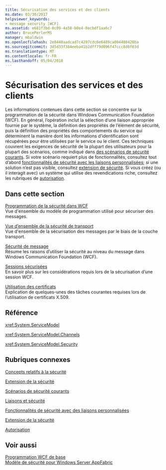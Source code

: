 ```yaml
---
title: Sécurisation des services et des clients
ms.date: 03/30/2017
helpviewer_keywords:
- message security [WCF]
ms.assetid: e681f3bd-0c09-4a58-b0e4-0ecbdf1aa6c7
author: BrucePerlerMS
manager: mbaldwin
ms.openlocfilehash: 2e0440aadcad7c4297cdc6e6489ca004480420ba
ms.sourcegitcommit: 3d5d33f384eeba41b2dff79d096f47ccc8d8f03d
ms.translationtype: MT
ms.contentlocale: fr-FR
ms.lasthandoff: 05/04/2018
---
```

# <a name="securing-services-and-clients"></a>Sécurisation des services et des clients
Les informations contenues dans cette section se concentre sur la programmation de la sécurité dans Windows Communication Foundation (WCF). En général, l’opération inclut la sélection d’une liaison appropriée fournie par le système, la définition des propriétés de l’élément de sécurité, puis la définition des propriétés des comportements du service qui déterminent la manière dont les informations d’identification sont récupérées pour être utilisées par le service ou le client. Ces techniques couvrent les exigences de sécurité de la plupart des utilisateurs pour la plupart des scénarios, comme indiqué dans [des scénarios de sécurité courants](../../../../docs/framework/wcf/feature-details/common-security-scenarios.md). Si votre scénario requiert plus de fonctionnalités, consultez tout d’abord [fonctionnalités de sécurité avec les liaisons personnalisées](../../../../docs/framework/wcf/feature-details/security-capabilities-with-custom-bindings.md); si une solution n’est pas visible, consultez [extension de sécurité](../../../../docs/framework/wcf/extending/extending-security.md). Si vous créez (ou il interagit avec) un système qui utilise des revendications riche, consultez les rubriques de [autorisation](../../../../docs/framework/wcf/feature-details/authorization-in-wcf.md).  
  
## <a name="in-this-section"></a>Dans cette section  
 [Programmation de la sécurité dans WCF](../../../../docs/framework/wcf/feature-details/programming-wcf-security.md)  
 Vue d'ensemble du modèle de programmation utilisé pour sécuriser des messages.  
  
 [Vue d’ensemble de la sécurité de transport](../../../../docs/framework/wcf/feature-details/transport-security-overview.md)  
 Vue d'ensemble de la sécurisation des messages par le biais de la couche transport.  
  
 [Sécurité de message](../../../../docs/framework/wcf/feature-details/message-security-in-wcf.md)  
 Résume les raisons d’utiliser la sécurité au niveau du message dans Windows Communication Foundation (WCF).  
  
 [Sessions sécurisées](../../../../docs/framework/wcf/feature-details/secure-sessions.md)  
 En savoir plus sur les considérations requis lors de la sécurisation d’une session WCF.  
  
 [Utilisation des certificats](../../../../docs/framework/wcf/feature-details/working-with-certificates.md)  
 Explication de quelques-unes des tâches courantes requises lors de l’utilisation de certificats X.509.  
  
## <a name="reference"></a>Référence  
 <xref:System.ServiceModel>  
  
 <xref:System.ServiceModel.Channels>  
  
 <xref:System.ServiceModel.Security>  
  
## <a name="related-sections"></a>Rubriques connexes  
 [Concepts relatifs à la sécurité](../../../../docs/framework/wcf/feature-details/security-concepts.md)  
  
 [Extension de la sécurité](../../../../docs/framework/wcf/extending/extending-security.md)  
  
 [Scénarios de sécurité courants](../../../../docs/framework/wcf/feature-details/common-security-scenarios.md)  
  
 [Liaisons et sécurité](../../../../docs/framework/wcf/feature-details/bindings-and-security.md)  
  
 [Fonctionnalités de sécurité avec des liaisons personnalisées](../../../../docs/framework/wcf/feature-details/security-capabilities-with-custom-bindings.md)  
  
 [Extension de la sécurité](../../../../docs/framework/wcf/extending/extending-security.md)  
  
 [Autorisation](../../../../docs/framework/wcf/feature-details/authorization-in-wcf.md)  
  
## <a name="see-also"></a>Voir aussi  
 [Programmation WCF de base](../../../../docs/framework/wcf/basic-wcf-programming.md)  
 [Modèle de sécurité pour Windows Server AppFabric](http://go.microsoft.com/fwlink/?LinkID=201279&clcid=0x409)
